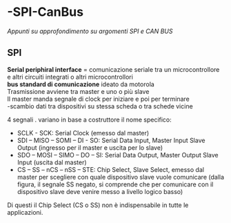 # -SPI-CanBus
<i>Appunti su approfondimento su argomenti  SPI e CAN BUS </i> <br>

<h2>SPI</h2> 
<b>Serial periphiral interface</b> = comunicazione seriale tra un microcontrollore e altri circuiti integrati o altri microcontrollori <br>
<b>bus standard di comunicazione</b> ideato da motorola <br>
Trasmissione avviene tra master e uno o più slave <br>
Il master manda segnale di clock per iniziare e poi per terminare <br>
-scambio dati tra dispositivi su stessa scheda o tra schede vicine <br>

4 segnali . variano in base a costruttore il nome specifico: 
<ul>
 <li>SCLK - SCK: Serial Clock (emesso dal master)
</li>
 <li>SDI – MISO – SOMI – DI - SO: Serial Data Input, Master Input Slave Output (ingresso per il master e uscita per lo slave)
</li>
 <li>SDO – MOSI – SIMO – DO – SI: Serial Data Output, Master Output Slave Input (uscita dal master)
</li>
 <li>
CS – SS – nCS – nSS – STE: Chip Select, Slave Select, emesso dal master per scegliere con quale dispositivo slave vuole comunicare (dalla figura, il segnale SS negato, si comprende che per comunicare con il dispositivo slave deve venire messo a livello logico basso)</li>
</ul>
Di questi il Chip Select (CS o SS) non è indispensabile in tutte le applicazioni.
